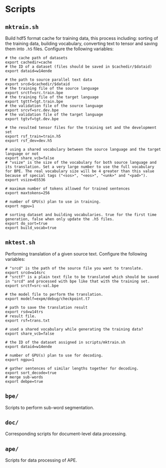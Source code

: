 # Scripts

## `mktrain.sh`

Build hdf5 format cache for training data, this process including: sorting of the training data, building vocabulary, converting text to tensor and saving them into `.h5` files. Configure the following variables:

```
# the cache path of datasets
export cachedir=cache
# the ID of a dataset (files should be saved in $cachedir/$dataid)
export dataid=w14ende

# the path to source parallel text data
export srcd=$cachedir/$dataid
# the training file of the source language
export srctf=src.train.bpe
# the training file of the target language
export tgttf=tgt.train.bpe
# the validation file of the source language
export srcvf=src.dev.bpe
# the validation file of the target language
export tgtvf=tgt.dev.bpe

# the resulted tensor files for the training set and the development set
export rsf_train=train.h5
export rsf_dev=dev.h5

# using a shared vocabulary between the source language and the target language or not
export share_vcb=false
# "vsize" is the size of the vocabulary for both source language and its translation. Set a very large number to use the full vocabulary for BPE. The real vocabulary size will be 4 greater than this value because of special tags ("<sos>", "<eos>", "<unk>" and "<pad>").
export vsize=65536

# maximum number of tokens allowed for trained sentences
export maxtokens=256

# number of GPU(s) plan to use in training.
export ngpu=1

# sorting dataset and building vocabularies. true for the first time generation, false when only update the .h5 files.
export do_sort=true
export build_vocab=true
```

## `mktest.sh`

Performing translation of a given source text. Configure the following variables:

```
# "srcd" is the path of the source file you want to translate.
export srcd=w14src
# "srctf" is a plain text file to be translated which should be saved in "srcd" and processed with bpe like that with the training set.
export srctf=src-val.bpe

# the model file to perform the translation.
export modelf=expm/debug/checkpoint.t7

# path to save the translation result
export rsd=w14trs
# result file.
export rsf=trans.txt

# used a shared vocabulary while generating the training data?
export share_vcb=false

# the ID of the dataset assigned in scripts/mktrain.sh
export dataid=w14ende

# number of GPU(s) plan to use for decoding.
export ngpu=1

# gather sentences of similar lengths together for decoding.
export sort_decode=true
# merge sub-words
export debpe=true
```

## `bpe/`

Scripts to perform sub-word segmentation.

## `doc/`

Corresponding scripts for document-level data processing.

## `ape/`

Scripts for data processing of APE.
